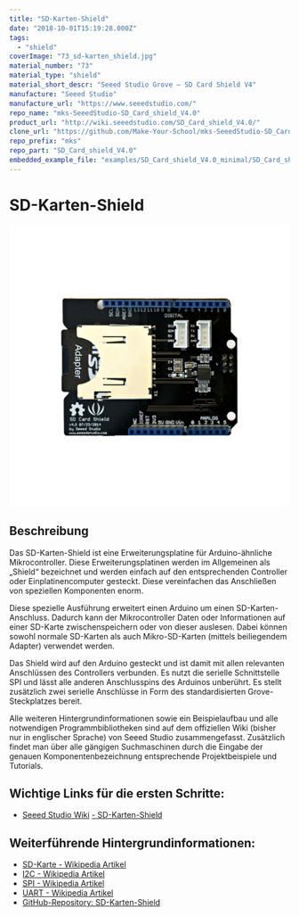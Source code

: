 ```yaml
---
title: "SD-Karten-Shield"
date: "2018-10-01T15:19:28.000Z"
tags: 
  - "shield"
coverImage: "73_sd-karten_shield.jpg"
material_number: "73"
material_type: "shield"
material_short_descr: "Seeed Studio Grove – SD Card Shield V4"
manufacture: "Seeed Studio"
manufacture_url: "https://www.seeedstudio.com/"
repo_name: "mks-SeeedStudio-SD_Card_shield_V4.0"
product_url: "http://wiki.seeedstudio.com/SD_Card_shield_V4.0/"
clone_url: "https://github.com/Make-Your-School/mks-SeeedStudio-SD_Card_shield_V4.0.git"
repo_prefix: "mks"
repo_part: "SD_Card_shield_V4.0"
embedded_example_file: "examples/SD_Card_shield_V4.0_minimal/SD_Card_shield_V4.0_minimal.ino"
---
```



# SD-Karten-Shield

![SD-Karten-Shield](./73_sd-karten_shield.png)

## Beschreibung
Das SD-Karten-Shield ist eine Erweiterungsplatine für Arduino-ähnliche Mikrocontroller. Diese Erweiterungsplatinen werden im Allgemeinen als „Shield“ bezeichnet und werden einfach auf den entsprechenden Controller oder Einplatinencomputer gesteckt. Diese vereinfachen das Anschließen von speziellen Komponenten enorm.

Diese spezielle Ausführung erweitert einen Arduino um einen SD-Karten-Anschluss. Dadurch kann der Mikrocontroller Daten oder Informationen auf einer SD-Karte zwischenspeichern oder von dieser auslesen. Dabei können sowohl normale SD-Karten als auch Mikro-SD-Karten (mittels beiliegendem Adapter) verwendet werden.

Das Shield wird auf den Arduino gesteckt und ist damit mit allen relevanten Anschlüssen des Controllers verbunden. Es nutzt die serielle Schnittstelle SPI und lässt alle anderen Anschlusspins des Arduinos unberührt. Es stellt zusätzlich zwei serielle Anschlüsse in Form des standardisierten Grove-Steckplatzes bereit.

Alle weiteren Hintergrundinformationen sowie ein Beispielaufbau und alle notwendigen Programmbibliotheken sind auf dem offiziellen Wiki (bisher nur in englischer Sprache) von Seeed Studio zusammengefasst. Zusätzlich findet man über alle gängigen Suchmaschinen durch die Eingabe der genauen Komponentenbezeichnung entsprechende Projektbeispiele und Tutorials.


<!-- infolist -->


## Wichtige Links für die ersten Schritte:

- [Seeed Studio Wiki](http://wiki.seeedstudio.com/SD_Card_shield_V4.0/) [- SD-Karten-Shield](http://wiki.seeedstudio.com/SD_Card_shield_V4.0/)

## Weiterführende Hintergrundinformationen:

- [SD-Karte - Wikipedia Artikel](https://de.wikipedia.org/wiki/SD-Karte)
- [I2C - Wikipedia Artikel](https://de.wikipedia.org/wiki/I%C2%B2C)
- [SPI - Wikipedia Artikel](https://de.wikipedia.org/wiki/Serial_Peripheral_Interface)
- [UART - Wikipedia Artikel](https://de.wikipedia.org/wiki/Universal_Asynchronous_Receiver_Transmitter)
- [GitHub-Repository: SD-Karten-Shield](https://github.com/MakeYourSchool/73-SD-Karten-Shield)

